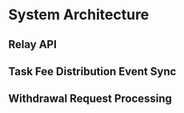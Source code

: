 # System Architecture

## Relay API

## Task Fee Distribution Event Sync

## Withdrawal Request Processing
